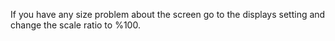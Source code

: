 If you have any size problem about the screen go to the displays setting and change the scale ratio to %100.
